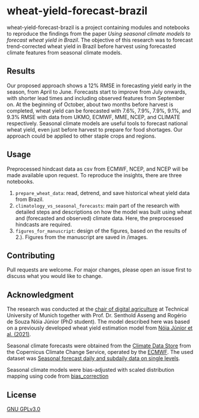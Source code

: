 # wheat-yield-forecast-brazil

wheat-yield-forecast-brazil is a project containing modules and notebooks to reproduce the findings from the paper *Using seasonal climate models to forecast wheat yield in Brazil*. The objective of this research was to forecast trend-corrected wheat yield in Brazil before harvest using forecasted climate features from seasonal climate models. 

## Results

Our proposed approach shows a 12% RMSE in forecasting yield early in the season, from April to June. Forecasts start to improve from July onwards, with shorter lead times and including observed features from September on. At the beginning of October, about two months before harvest is completed, wheat yield can be forecasted with 7.6%, 7.9%, 7.9%, 9.1%, and 9.3% RMSE with data from UKMO, ECMWF, MME, NCEP, and CLIMATE respectively. Seasonal climate models are useful tools to forecast national wheat yield, even just before harvest to prepare for food shortages. Our approach could be applied to other staple crops and regions.

## Usage

Preprocessed hindcast data as csv from ECMWF, NCEP, and NCEP will be made available upon request.
To reproduce the insights, there are three notebooks.

1. ``prepare_wheat_data``: read, detrend, and save historical wheat yield data from Brazil. 
2. ``climatology_vs_seasonal_forecasts``: main part of the research with detailed steps and descriptions on how the model was built using wheat and (forecasted and observed) climate data. Here, the preprocessed hindcasts are required.
3. ``figures_for_manuscript``: design of the figures, based on the results of 2.). Figures from the manuscript are saved in /images.

## Contributing

Pull requests are welcome. For major changes, please open an issue first
to discuss what you would like to change.

## Acknowledgment

The research was conducted at the [chair of digital agriculture](https://www2.ls.tum.de/dag/startseite/) at Technical University of Munich together with Prof. Dr. Senthold Asseng and Rogério de Souza Nóia Júnior (PhD student). The model described here was based on a previously developed wheat yield estimation model from [Nóia Júnior et al. (2021)](https://iopscience.iop.org/article/10.1088/1748-9326/ac26f3). 

Seasonal climate forecasts were obtained from the [Climate Data Store](https://cds.climate.copernicus.eu/cdsapp#!/home) from the Copernicus Climate Change Service, operated by the [ECMWF](https://confluence.ecmwf.int/display/CKB/Description+of+the+C3S+seasonal+multi-system). The used dataset was [Seasonal forecast daily and subdaily data on single levels](https://cds.climate.copernicus.eu/cdsapp#!/dataset/seasonal-original-single-levels?tab=overview).

Seasonal climate models were bias-adjusted with scaled distribution mapping using code from [bias_correction](https://github.com/pankajkarman/bias_correction)

## License

[GNU GPLv3.0](https://choosealicense.com/licenses/gpl-3.0/)
